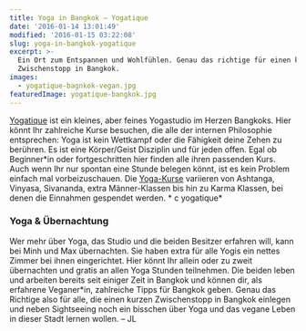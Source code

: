 ```yaml
---
title: Yoga in Bangkok – Yogatique
date: '2016-01-14 13:01:49'
modified: '2016-01-15 03:22:08'
slug: yoga-in-bangkok-yogatique
excerpt: >-
  Ein Ort zum Entspannen und Wohlfühlen. Genau das richtige für einen kurzen
  Zwischenstopp in Bangkok.
images:
  - yogatique-bagnkok-vegan.jpg
featuredImage: yogatique-bangkok.jpg
---
```


[Yogatique](http://yogatiquebangkok.com/) ist ein kleines, aber feines Yogastudio im Herzen Bangkoks. Hier könnt Ihr zahlreiche Kurse besuchen, die alle der internen Philosophie entsprechen: Yoga ist kein Wettkampf oder die Fähigkeit deine Zehen zu berühren. Es ist eine Körper/Geist Disziplin und für jeden offen. Egal ob Beginner\*in oder fortgeschritten hier finden alle ihren passenden Kurs. Auch wenn Ihr nur spontan eine Stunde belegen könnt, ist es kein Problem einfach mal vorbeizuschauen. Die [Yoga-Kurse](http://yogatiquebangkok.com/class-styles/) variieren von Ashtanga, Vinyasa, Sivananda, extra Männer-Klassen bis hin zu Karma Klassen, bei denen die Einnahmen gespendet werden. <!-- Image removed (no copyright): yogatique-bagnkok-vegan-640x248.jpg --> \* c yogatique\*

### Yoga & Übernachtung

Wer mehr über Yoga, das Studio und die beiden Besitzer erfahren will, kann bei Minh und Max übernachten. Sie haben extra für alle Yogis ein nettes Zimmer bei ihnen eingerichtet. Hier könnt Ihr allein oder zu zweit übernachten und gratis an allen Yoga Stunden teilnehmen. Die beiden leben und arbeiten bereits seit einiger Zeit in Bangkok und können dir, als erfahrene Veganer\*in, zahlreiche Tipps für Bangkok geben. Genau das Richtige also für alle, die einen kurzen Zwischenstopp in Bangkok einlegen und neben Sightseeing noch ein bisschen über Yoga und das vegane Leben in dieser Stadt lernen wollen. – JL

